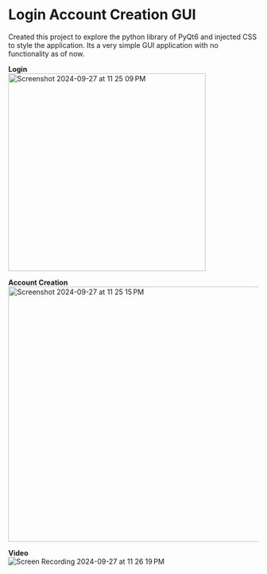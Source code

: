 # Login Account Creation GUI
Created this project to explore the python library of PyQt6 and injected CSS to style the application. Its a very simple GUI application with no functionality as of now.

**Login**</br>
<img width="397" alt="Screenshot 2024-09-27 at 11 25 09 PM" src="https://github.com/user-attachments/assets/ecd095de-9de7-4e9c-945f-264479aaeb8a">

**Account Creation**</br>
<img width="512" alt="Screenshot 2024-09-27 at 11 25 15 PM" src="https://github.com/user-attachments/assets/da19f3cd-62d2-4a57-92a4-6c68e66b4f45">

**Video**</br>
![Screen Recording 2024-09-27 at 11 26 19 PM](https://github.com/user-attachments/assets/c18a30ce-061b-40c8-b1bd-24802970fcf2)
